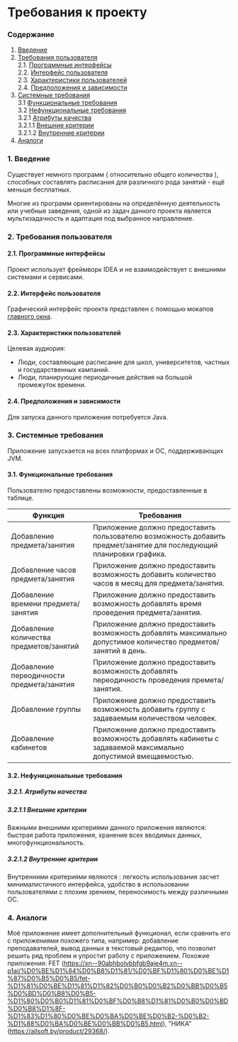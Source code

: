 # Требования к проекту
### Содержание
1. [Введение](#1)
2. [Требования пользователя](#2) <br>
  2.1. [Программные интерфейсы](#2.1) <br>
  2.2. [Интерфейс пользователя](#2.2) <br>
  2.3. [Характеристики пользователей](#2.3) <br>
  2.4. [Предположения и зависимости](#2.4) <br>
3. [Системные требования](#3.) <br>
  3.1 [Функциональные требования](#3.1) <br>
  3.2 [Нефункциональные требования](#3.2) <br>
     3.2.1 [Атрибуты качества](#3.2.1) <br>
     3.2.1.1 [Внешние критерии](#3.2.1.1) <br>
     3.2.1.2 [Внутренние критерии](#3.2.1.2) <br>
4. [Аналоги](#4) <br>

  
### 1. Введение <a name="1"></a>
Существует немного программ ( относительно общего количества ), способных составлять расписания для различного рода занятий - ещё меньше бесплатных.  

Многие из программ ориентированы на определённую деятельность или учебные заведения, одной из задач данного проекта является мультизадачность и адаптация под выбранное направление.

### 2. Требования пользователя <a name="2"></a>
#### 2.1. Программные интерфейсы <a name="2.1"></a>
Проект использует фреймворк IDEA и не взаимодействует с внешними системами и сервисами.
#### 2.2. Интерфейс пользователя <a name="2.2"></a>
Графический интерфейс проекта представлен с помощью мокапов [главного окна]( https://github.com/Kiryl7/-Schedule/blob/master/docs/Project%20Documentation/mockups/vtaC8C2bnak.jpg ).

#### 2.3. Характеристики пользователей <a name="2.3"></a>
Целевая аудиория:
* Люди, составляющие расписание для школ, университетов, частных и государственных кампаний.
* Люди, планирующие периодичные действия на большой промежуток времени.

#### 2.4. Предположения и зависимости <a name="2.4"></a>
Для запуска данного приложения потребуется Java.


### 3. Системные требования <a name="3"></a>
Приложение запускается на всех платформах и ОС, поддерживающих JVM.
#### 3.1. Функциональные требования <a name="3.1"></a>
Пользователю предоставлены возможности, предоставленные в таблице.

Функция | Требования
--- | ---
Добавление предмета/занятия | Приложение должно предоставить пользователю возможность добавить предмет/занятие для последующий планировки графика.
Добавление часов предмета/занятия | Приложение должно предоставить возможность добавить количество часов в месяц для предмета/занятия.
Добавление времени предмета/занятия | Приложение должно предоставить возможность добавлять время проведения предмета/занятия.
Добавление количества предметов/занятий | Приложение должно предоставить возможность добавлять максимально допустимое количество предметов/занятий в день.
Добавление переодичности предмета/занятия | Приложение должно предоставить возможность добавлять переодичность проведения премета/занятия.
Добавление группы | Приложение должно предоставить возможность добавить группу с задаваемым количеством человек.
Добавление кабинетов | Приложение должно предоставить возможность добавлять кабинеты с задаваемой максимально допустимой вмещаемостью.

#### 3.2. Нефункциональные требования <a name="3.2"></a>
  ##### 3.2.1. Атрибуты качества <a name="3.2.1"></a>
  ##### 3.2.1.1 Внешние критерии <a name="3.2.1.1"></a>
Важными внешними критериями данного приложения являются: быстрая работа приложения, хранение всех вводимых данных, многофункциональность. 
  ##### 3.2.1.2 Внутренние критерии <a name="3.2.1.2"></a>
Внутренними критериями являются : легкость использования засчет минималистичного интерфейса, удобство в использовании пользователями с плохим зрением, переносимость между различными ОС.
### 4. Аналоги <a name="4"></a>
Моё приложение имеет дополнительный функционал, если сравнить его с приложениями похожего типа, например: добавление преподавателей, вывод данных в текстовый редактор, что позволит решить ряд проблем и упростит работу с приложением. 
Похожие приложения: FET (https://xn--90abhbolvbbfgb9aje4m.xn--p1ai/%D0%BE%D1%84%D0%B8%D1%81/%D0%BF%D1%80%D0%BE%D1%87%D0%B5%D0%B5/fet-%D1%81%D0%BE%D1%81%D1%82%D0%B0%D0%B2%D0%BB%D0%B5%D0%BD%D0%B8%D0%B5-%D1%80%D0%B0%D1%81%D0%BF%D0%B8%D1%81%D0%B0%D0%BD%D0%B8%D1%8F-%D1%83%D1%80%D0%BE%D0%BA%D0%BE%D0%B2-%D0%B2-%D1%88%D0%BA%D0%BE%D0%BB%D0%B5.html), "НИКА" (https://allsoft.by/product/29368/). 
